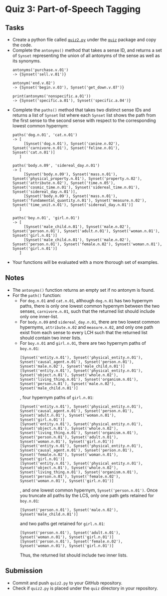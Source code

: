 # Quiz 3: Part-of-Speech Tagging

## Tasks

* Create a python file called [`quiz2.py`](../../src/quiz/quiz2.py) under the [`quiz`](../../src/quiz/) package and copy the code.
* Complete the `antonyms()` method that takes a sense ID, and returns a set of `Synset` representing the union of all antonyms of the sense as well as its synonyms.
  ```
  antonyms('purchase.v.01')
  -> {Synset('sell.v.01')}
  
  antonym('end.v.02')
  -> {Synset('begin.v.03'), Synset('get_down.v.07')}

  print(antonyms('nonspecific.a.01'))
  -> {Synset('specific.a.01'), Synset('specific.a.04')}
   ```
* Complete the `paths()` method that takes two distinct sense IDs and returns a list of `Synset` list where each `Synset` list shows the path from the first sense to the second sense with respect to the corresponding lowest common hypernym:
  ```
  paths('dog.n.01', 'cat.n.01')
  -> [
       [Synset('dog.n.01'), Synset('canine.n.02'), Synset('carnivore.n.01'), Synset('feline.n.01'), Synset('cat.n.01')]
     ]
  
  paths('body.n.09', 'sidereal_day.n.01')
  -> [
       [Synset('body.n.09'), Synset('mass.n.01'), Synset('physical_property.n.01'), Synset('property.n.02'), Synset('attribute.n.02'), Synset('time.n.05'), Synset('cosmic_time.n.01'), Synset('sidereal_time.n.01'), Synset('sidereal_day.n.01')],
       [Synset('body.n.09'), Synset('mass.n.01'), Synset('fundamental_quantity.n.01'), Synset('measure.n.02'), Synset('time_unit.n.01'), Synset('sidereal_day.n.01')]
     ]

  paths('boy.n.01', 'girl.n.01')
  -> [
       [Synset('male_child.n.01'), Synset('male.n.02'), Synset('person.n.01'), Synset('adult.n.01'), Synset('woman.n.01'), Synset('girl.n.01')]
       [Synset('male_child.n.01'), Synset('male.n.02'), Synset('person.n.01'), Synset('female.n.02'), Synset('woman.n.01'), Synset('girl.n.01')]
     ]
  ```
* Your functions will be evaluated with a more thorough set of examples.

## Notes

* The `antonyms()` function returns an empty set if no antonym is found.
* For the `path()` function:
  * For `dog.n.01` and `cat.n.01`, although `dog.n.01` has two hypernym paths, there is only one lowest common hypernym between the two senses, `carnivore.n.01`, such that the returned list should include only one inner-list. 
  * For `body.n.09` and `sidereal_day.n.01`, there are two lowest common hypernyms, `attribute.n.02` and `measure.n.02`, and only one path exist from each sense to every LCH such that the returned list should contain two inner lists.
  * For `boy.n.01` and `girl.n.01`, there are two hypernym paths of `boy.n.01`:
    ```
    [Synset('entity.n.01'), Synset('physical_entity.n.01'), Synset('causal_agent.n.01'), Synset('person.n.01'), Synset('male.n.02'), Synset('male_child.n.01')]
    [Synset('entity.n.01'), Synset('physical_entity.n.01'), Synset('object.n.01'), Synset('whole.n.02'), Synset('living_thing.n.01'), Synset('organism.n.01'), Synset('person.n.01'), Synset('male.n.02'), Synset('male_child.n.01')]
    ```
    , four hypernym paths of `girl.n.01`:
    ```
    [Synset('entity.n.01'), Synset('physical_entity.n.01'), Synset('causal_agent.n.01'), Synset('person.n.01'), Synset('adult.n.01'), Synset('woman.n.01'), Synset('girl.n.01')]
    [Synset('entity.n.01'), Synset('physical_entity.n.01'), Synset('object.n.01'), Synset('whole.n.02'), Synset('living_thing.n.01'), Synset('organism.n.01'), Synset('person.n.01'), Synset('adult.n.01'), Synset('woman.n.01'), Synset('girl.n.01')]
    [Synset('entity.n.01'), Synset('physical_entity.n.01'), Synset('causal_agent.n.01'), Synset('person.n.01'), Synset('female.n.02'), Synset('woman.n.01'), Synset('girl.n.01')]
    [Synset('entity.n.01'), Synset('physical_entity.n.01'), Synset('object.n.01'), Synset('whole.n.02'), Synset('living_thing.n.01'), Synset('organism.n.01'), Synset('person.n.01'), Synset('female.n.02'), Synset('woman.n.01'), Synset('girl.n.01')]
    ```
    , and one lowest common hypernym, `Synset('person.n.01')`. Once you truncate all paths by the LCS, only one path gets retained for `boy.n.01`:
    ```
    [Synset('person.n.01'), Synset('male.n.02'), Synset('male_child.n.01')]
    ```
    and two paths get retained for `girl.n.01`:
    ```
    [Synset('person.n.01'), Synset('adult.n.01'), Synset('woman.n.01'), Synset('girl.n.01')]
    [Synset('person.n.01'), Synset('female.n.02'), Synset('woman.n.01'), Synset('girl.n.01')]
    ```
    Thus, the returned list should include two inner lists. 

## Submission

* Commit and push `quiz2.py` to your GitHub repository.
* Check if `quiz2.py` is placed under the `quiz` directory in your repository.